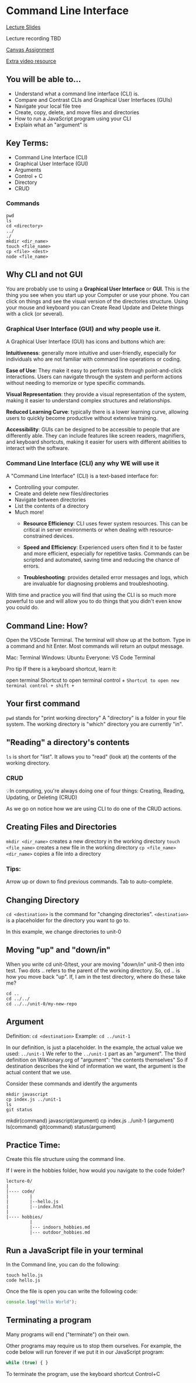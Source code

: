 # Command Line Interface

[Lecture Slides](https://docs.google.com/presentation/d/1JCyTysddqGIObjgmGS6iLcIcvyyFXKFe6wMVsnSYh64/edit?usp=sharing)

Lecture recording TBD

[Canvas Assignment](https://canvas.instructure.com/courses/7524631/assignments/41071717?module_item_id=94693590)

[Extra video resource](https://youtu.be/uwAqEzhyjtw?feature=shared)

## You will be able to…

* Understand what a command line interface (CLI) is.
* Compare and Contrast CLIs and Graphical User Interfaces (GUIs)
* Navigate your local file tree
* Create, copy, delete, and move files and directories
* How to run a JavaScript program using your CLI
* Explain what an "argument" is

## Key Terms:

* Command Line Interface (CLI)
* Graphical User Interface (GUI)
* Arguments
* Control + C
* Directory
* CRUD

### Commands 
```cli
pwd
ls
cd <directory>
../
./
mkdir <dir_name>
touch <file_name>
cp <file> <dest>
node <file_name>
```

## Why CLI and not GUI

You are probably use to using a **Graphical User Interface** or **GUI**. This is the thing you see when you start up your Computer or use your phone. You can click on things and see the visual version of the directories structure. Using your mouse and keyboard you can Create Read Update and Delete things with a click (or several). 

### Graphical User Interface (GUI) and why people use it.

A Graphical User Interface (GUI) has icons and buttons which are:  

**Intuitiveness**: generally more intuitive and user-friendly, especially for individuals who are not familiar with command line operations or coding. 

**Ease of Use**: They make it easy to perform tasks through point-and-click interactions. Users can navigate through the system and perform actions without needing to memorize or type specific commands.

**Visual Representation**: they provide a visual representation of the system, making it easier to understand complex structures and relationships.

**Reduced Learning Curve**: typically there is a lower learning curve, allowing users to quickly become productive without extensive training. 

**Accessibility**: GUIs can be designed to be accessible to people that are differently able. They can include features like screen readers, magnifiers, and keyboard shortcuts, making it easier for users with different abilities to interact with the software.


### Command Line Interface (CLI) any why WE will use it
A "Command Line Interface" (CLI) is a text-based interface for: 

* Controlling your computer.
* Create and delete new files/directories
* Navigate between directories
* List the contents of a directory
* Much more!
  * **Resource Efficiency**: CLI uses fewer system resources. This can be critical in server environments or when dealing with resource-constrained devices.

  * **Speed and Efficiency**: Experienced users often find it to be faster and more efficient, especially for repetitive tasks. Commands can be scripted and automated, saving time and reducing the chance of errors.

  * **Troubleshooting**: provides detailed error messages and logs, which are invaluable for diagnosing problems and troubleshooting. 

With time and practice you will find that using the CLI is so much more powerful to use and will allow you to do things that you didn't even know you could do. 


## Command Line: How?

Open the VSCode Terminal.
The terminal will show up at the bottom.
Type in a command and hit Enter. Most commands will return an output message.

Mac: Terminal
Windows: Ubuntu
Everyone: VS Code Terminal


Pro tip If there is a keyboard shortcut, learn it: 

open terminal
Shortcut to open terminal  control +  `
Shortcut to open new terminal control + shift + `

## Your first command

`pwd` stands for "print working directory"
A "directory" is a folder in your file system.
The working directory is "which" directory you are currently "in".


## "Reading" a directory's contents

`ls` is short for "list".
It allows you to "read" (look at) the contents of the working directory.

### CRUD

💡In computing, you're always doing one of four things:
Creating, Reading, Updating, or Deleting (CRUD)

As we go on notice how we are using CLI to do one of the CRUD actions. 

## Creating Files and Directories

`mkdir <dir_name>` creates a new directory in the working directory
`touch <file_name>` creates a new file in the working directory
`cp <file_name> <dir_name>` copies a file into a directory

### Tips: 
Arrow up or down to find previous commands. 
Tab to auto-complete.

## Changing Directory

`cd <destination>` is the command for "changing directories".
`<destination>` is a placeholder for the directory you want to go to. 

In this example, we change directories to unit-0

## Moving "up" and "down/in"

When you write cd unit-0/test, your are moving "down/in" unit-0 then into test.
Two dots .. refers to the parent of the working directory. 
So, cd .. is how you move back "up".
If, I am in the test directory, where do these take me?

```
cd ..
cd ../../
cd ../../unit-0/my-new-repo
```
## Argument

Definition:
`cd <destination>` 
Example:
`cd ../unit-1`

In our definition, <destination> is just a placeholder.
In the example, the actual value we used: `../unit-1`
We refer to the `../unit-1` part as an "argument". 
The third definition on Wiktionary.org of "argument": "the contents themselves"
So if destination describes the kind of information we want, the argument is the actual content that we use.

Consider these commands and identify the arguments
```
mkdir javascript
cp index.js ../unit-1
ls
git status
```
mkdir(command) javascript(argument)
cp index.js ../unit-1 (argument)
ls(command) 
git(command)  status(argument)


## Practice Time: 

Create this file structure using the command line.

If I were in the hobbies folder, how would you navigate to the code folder?

```
lecture-0/
|
|---- code/
|        |
|        |--hello.js
|        |--index.html
|
|---- hobbies/
         |
         |--- indoors_hobbies.md
         |--- outdoor_hobbies.md

```

## Run a JavaScript file in your terminal

In the Command line, you can do the following:
```
touch hello.js
code hello.js
```

Once the file is open you can write the following code:

```js
console.log("Hello World");
```


## Terminating a program

Many programs will end ("terminate") on their own.

Other programs may require us to stop them ourselves. For example, the code below will run forever if we put it in our JavaScript program:

```js
while (true) { }
```

To terminate the program, use the keyboard shortcut Control+C